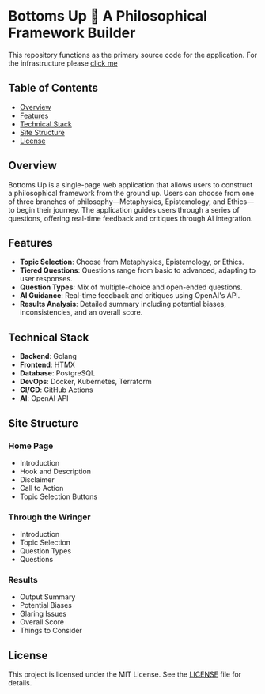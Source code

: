 # Bottoms Up 🍻 A Philosophical Framework Builder

This repository functions as the primary source code for the application. For the infrastructure please [click me](https://github.com/Ernesto905/Bottom-up-infrastructure)

## Table of Contents

- [Overview](#overview)
- [Features](#features)
- [Technical Stack](#technical-stack)
- [Site Structure](#site-structure)
- [License](#license)

## Overview

Bottoms Up is a single-page web application that allows users to construct a philosophical framework from the ground up. Users can choose from one of three branches of philosophy—Metaphysics, Epistemology, and Ethics—to begin their journey. The application guides users through a series of questions, offering real-time feedback and critiques through AI integration.

## Features

- **Topic Selection**: Choose from Metaphysics, Epistemology, or Ethics.
- **Tiered Questions**: Questions range from basic to advanced, adapting to user responses.
- **Question Types**: Mix of multiple-choice and open-ended questions.
- **AI Guidance**: Real-time feedback and critiques using OpenAI's API.
- **Results Analysis**: Detailed summary including potential biases, inconsistencies, and an overall score.

## Technical Stack

- **Backend**: Golang
- **Frontend**: HTMX
- **Database**: PostgreSQL
- **DevOps**: Docker, Kubernetes, Terraform
- **CI/CD**: GitHub Actions
- **AI**: OpenAI API

## Site Structure

### Home Page

- Introduction
- Hook and Description
- Disclaimer
- Call to Action
- Topic Selection Buttons

### Through the Wringer

- Introduction
- Topic Selection
- Question Types
- Questions

### Results

- Output Summary
- Potential Biases
- Glaring Issues
- Overall Score
- Things to Consider

## License

This project is licensed under the MIT License. See the [LICENSE](./LICENSE) file for details.
